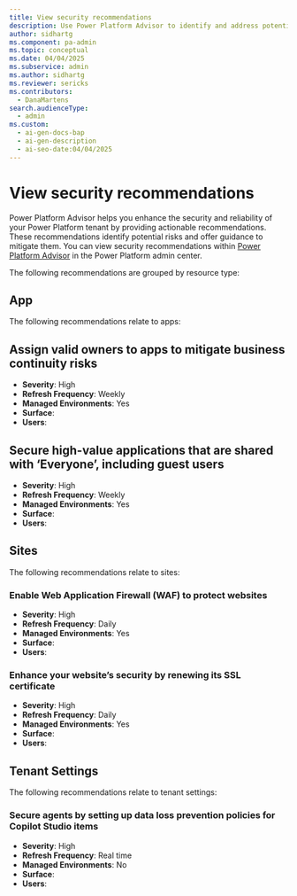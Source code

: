 ```yaml
---
title: View security recommendations
description: Use Power Platform Advisor to identify and address potential risks across apps, sites, and tenant settings.
author: sidhartg
ms.component: pa-admin
ms.topic: conceptual
ms.date: 04/04/2025
ms.subservice: admin
ms.author: sidhartg
ms.reviewer: sericks
ms.contributors:
  - DanaMartens
search.audienceType:
  - admin
ms.custom:
  - ai-gen-docs-bap
  - ai-gen-description
  - ai-seo-date:04/04/2025
---
```


# View security recommendations

Power Platform Advisor helps you enhance the security and reliability of your Power Platform tenant by providing actionable recommendations. These recommendations identify potential risks and offer guidance to mitigate them. You can view security recommendations within [Power Platform Advisor](power-platform-advisor.md) in the Power Platform admin center.

The following recommendations are grouped by resource type:

## App

The following recommendations relate to apps:

## Assign valid owners to apps to mitigate business continuity risks

- **Severity**: High  
- **Refresh Frequency**: Weekly  
- **Managed Environments**: Yes  
- **Surface**:  
- **Users**:  

## Secure high-value applications that are shared with ‘Everyone’, including guest users

- **Severity**: High  
- **Refresh Frequency**: Weekly  
- **Managed Environments**: Yes  
- **Surface**:  
- **Users**:  

## Sites

The following recommendations relate to sites:

### Enable Web Application Firewall (WAF) to protect websites

- **Severity**: High  
- **Refresh Frequency**: Daily  
- **Managed Environments**: Yes  
- **Surface**:  
- **Users**:  

### Enhance your websiteʼs security by renewing its SSL certificate

- **Severity**: High  
- **Refresh Frequency**: Daily  
- **Managed Environments**: Yes  
- **Surface**:  
- **Users**:  

## Tenant Settings

The following recommendations relate to tenant settings:

### Secure agents by setting up data loss prevention policies for Copilot Studio items

- **Severity**: High  
- **Refresh Frequency**: Real time  
- **Managed Environments**: No  
- **Surface**:  
- **Users**:  
